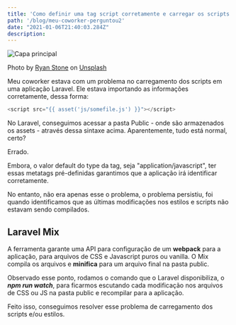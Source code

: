 ```yaml
---
title: 'Como definir uma tag script corretamente e carregar os scripts no Laravel Framework?'
path: '/blog/meu-coworker-perguntou2'
date: "2021-01-06T21:40:03.284Z"
description:
---
```


<!-- <div style="color: orange; border: 2px solid #363636; display: inline-block; padding: 5px; margin-bottom: 10px; border-radius: 10px; background-color: lightyellow;">
	<label>Meu coworker perguntou</label>
</div> -->

![Capa principal](https://images.unsplash.com/photo-1571076250312-ec217013ba75?ixid=MXwxMjA3fDB8MHxwaG90by1wYWdlfHx8fGVufDB8fHw%3D&ixlib=rb-1.2.1&auto=format&fit=crop&w=1350&q=80)

<span>Photo by <a href="https://unsplash.com/@rstone_design?utm_source=unsplash&amp;utm_medium=referral&amp;utm_content=creditCopyText">Ryan Stone</a> on <a href="https://unsplash.com/t/nature?utm_source=unsplash&amp;utm_medium=referral&amp;utm_content=creditCopyText">Unsplash</a></span>

Meu coworker estava com um problema no carregamento dos scripts em uma aplicação Laravel. Ele estava importando as informações corretamente, dessa forma:

```javascript
<script src="{{ asset('js/somefile.js') }}"></script>
```

No Laravel, conseguimos acessar a pasta Public - onde são armazenados os assets - através dessa sintaxe acima. Aparentemente, tudo está normal, certo?

Errado.

Embora, o valor default do type da tag, seja "application/javascript", ter essas metatags pré-definidas garantimos que a aplicação irá identificar corretamente.

No entanto, não era apenas esse o problema, o problema persistiu, foi quando identificamos que as últimas modificações nos estilos e scripts não estavam sendo compilados.

## Laravel Mix

A ferramenta garante uma API para configuração de um **webpack** para a aplicação, para arquivos de CSS e Javascript puros ou vanilla. O Mix compila os arquivos e **minifica** para um arquivo final na pasta public.

Observado esse ponto, rodamos o comando que o Laravel disponibiliza, o ***npm run watch***, para ficarmos escutando cada modificação nos arquivos de CSS ou JS na pasta public e recompilar para a aplicação.

Feito isso, conseguimos resolver esse problema de carregamento dos scripts e/ou estilos.
